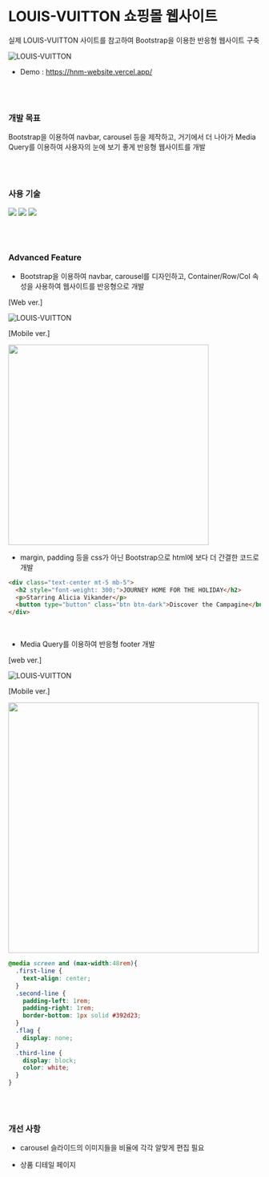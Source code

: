 # LOUIS-VUITTON 쇼핑몰 웹사이트


실제 LOUIS-VUITTON 사이트를 참고하여 Bootstrap을 이용한 반응형 웹사이트 구축

![LOUIS-VUITTON](https://user-images.githubusercontent.com/110072947/221730869-c48c63ef-39b1-41d4-8d73-90d5a559195a.png)

+ Demo : https://hnm-website.vercel.app/

<br/>
<br/>

### 개발 목표

Bootstrap을 이용하여 navbar, carousel 등을 제작하고, 거기에서 더 나아가 Media Query를 이용하여
사용자의 눈에 보기 좋게 반응형 웹사이트를 개발

<br/>
<br/>

### 사용 기술

<a href="#"><img src="https://img.shields.io/badge/HTML5-E34F26?style=flat-square&logo=HTML5&logoColor=white"/></a>
<a href="#"><img src="https://img.shields.io/badge/CSS3-1572B6?style=flat-square&logo=CSS3&logoColor=white"/></a>
<a href="#"><img src="https://img.shields.io/badge/Bootstrap-7952B3?style=flat-square&logo=Bootstrap&logoColor=white"/></a>

<br/>
<br/>

### Advanced Feature

+ Bootstrap을 이용하여 navbar, carousel를 디자인하고, Container/Row/Col 속성을 사용하여 웹사이트를 반응형으로 개발

[Web ver.]

![LOUIS-VUITTON](https://user-images.githubusercontent.com/110072947/221736855-960becd9-999d-4ab2-83bf-1cd7a5e41619.png)

[Mobile ver.]

<img src="https://user-images.githubusercontent.com/110072947/221737223-bdced515-dac4-4096-8b4c-f30102db2456.png" width="400">

<br/>

+ margin, padding 등을 css가 아닌 Bootstrap으로 html에 보다 더 간결한 코드로 개발

```html
<div class="text-center mt-5 mb-5">
  <h2 style="font-weight: 300;">JOURNEY HOME FOR THE HOLIDAY</h2>
  <p>Starring Alicia Vikander</p>
  <button type="button" class="btn btn-dark">Discover the Campagine</button>
</div>
```

<br/>

+ Media Query를 이용하여 반응형 footer 개발

[web ver.]

![LOUIS-VUITTON](https://user-images.githubusercontent.com/110072947/221751308-8b64fe60-8185-4dce-b128-06dfedee46cf.png)

[Mobile ver.]

<img src="https://user-images.githubusercontent.com/110072947/221751199-53bb14fb-e716-4c16-8c01-0d35fd5ef6db.png" width="500">

```css
@media screen and (max-width:48rem){
  .first-line {
    text-align: center;
  }
  .second-line {
    padding-left: 1rem;
    padding-right: 1rem;
    border-bottom: 1px solid #392d23;
  }
  .flag {
    display: none;
  }
  .third-line {
    display: block;
    color: white;
  }
}
```

<br/>
<br/>

### 개선 사항

+ carousel 슬라이드의 이미지들을 비율에 각각 알맞게 편집 필요

+ 상품 디테일 페이지 

